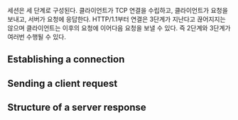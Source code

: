 
세션은 세 단계로 구성된다. 클라이언트가 TCP 연결을 수립하고, 클라이언트가 요청을보내고, 서버가 요청에 응답한다. HTTP/1.1부터 연결은 3단계가 지난다고 끊어지지는않으며 클라이언트는 이후의 요청에 이어다음 요청을 보낼 수 있다. 즉 2단계와 3단계가 여러번 수행될 수 있다.

## Establishing a connection

## Sending a client request

## Structure of a server response
